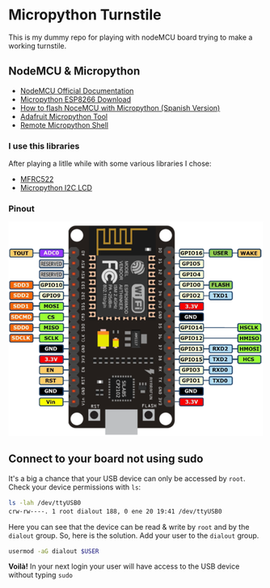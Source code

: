 # Micropython Turnstile

This is my dummy repo for playing with nodeMCU board trying to make a working
turnstile.

## NodeMCU & Micropython

- [NodeMCU Official Documentation](https://nodemcu.readthedocs.io/en/master/)
- [Micropython ESP8266 Download](http://micropython.org/download#esp8266)
- [How to flash NoceMCU with Micropython (Spanish Version)](http://leo.bitson.com.ar/blog/micropython-en-la-nodemcu/)
- [Adafruit Micropython Tool](https://github.com/adafruit/ampy)
- [Remote Micropython Shell](https://github.com/dhylands/rshell)

### I use this libraries

After playing a litlle while with some various libraries I chose:

- [MFRC522](https://github.com/wendlers/micropython-mfrc522)
- [Micropython I2C LCD](https://github.com/dhylands/python_lcd/)

### Pinout

![NodeMCU Pinout](/img/nodemcu_pins.png)

## Connect to your board not using sudo

It's a big a chance that your USB device can only be accessed by `root`. Check
your device permissions with `ls`:

```bash
ls -lah /dev/ttyUSB0
crw-rw----. 1 root dialout 188, 0 ene 20 19:41 /dev/ttyUSB0
```
Here you can see that the device can be read & write by `root` and by the
`dialout` group. So, here is the solution. Add your user to the `dialout`
group.

```bash
usermod -aG dialout $USER
```
__Voilà!__ In your next login your user will have access to the USB device
without typing `sudo`



